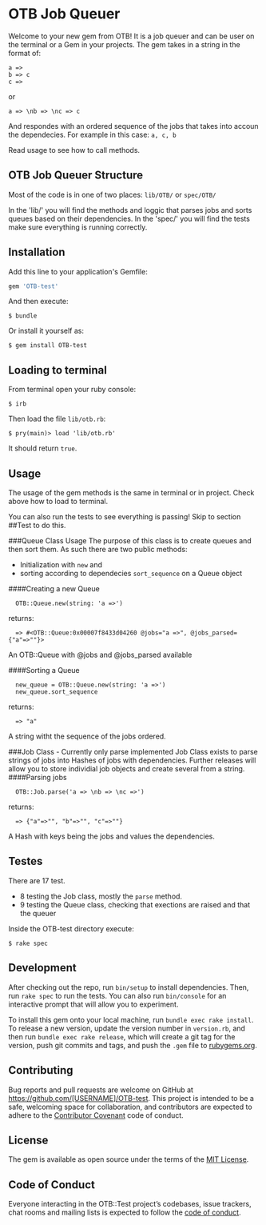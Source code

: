 # OTB Job Queuer

Welcome to your new gem from OTB! It is a job queuer and can be user on the terminal or a Gem in your projects.
The gem takes in a string in the format of:
```
a =>
b => c
c =>
```
or
```
a => \nb => \nc => c
```
And respondes with an ordered sequence of the jobs that takes into accoun the dependecies. For example in this case:  `a, c, b`

Read usage to see how to call methods.

## OTB Job Queuer Structure

Most of the code is in one of two places:
 `lib/OTB/`
 or
`spec/OTB/`

In the 'lib/' you will find the methods and loggic that parses jobs and sorts queues based on their dependencies.
In the 'spec/' you will find the tests make sure everything is running correctly.

## Installation

Add this line to your application's Gemfile:

```ruby
gem 'OTB-test'
```

And then execute:

    $ bundle

Or install it yourself as:

    $ gem install OTB-test

## Loading to terminal

From terminal open your ruby console:

    $ irb

Then load the file `lib/otb.rb`:

    $ pry(main)> load 'lib/otb.rb'

It should return `true`.

## Usage

The usage of the gem methods is the same in terminal or in project. Check above how to load to terminal.

You can also run the tests to see everything is passing! Skip to section ##Test to do this.

###Queue Class Usage
The purpose of this class is to create queues and then sort them.
As such there are two public methods:
 - Initialization with `new`
 and
 - sorting according to dependecies `sort_sequence` on a Queue object

####Creating a new Queue
```
  OTB::Queue.new(string: 'a =>')
```
returns:
```
  => #<OTB::Queue:0x00007f8433d04260 @jobs="a =>", @jobs_parsed={"a"=>""}>
```
An OTB::Queue with @jobs and @jobs_parsed available

####Sorting a Queue
```
  new_queue = OTB::Queue.new(string: 'a =>')
  new_queue.sort_sequence
```
returns:
```
  => "a"
```
A string witht the sequence of the jobs ordered.


###Job Class - Currently only parse implemented
Job Class exists to parse strings of jobs into Hashes of jobs with dependencies.
Further releases will allow you to store individial job objects and create several from a string.
####Parsing jobs
```
  OTB::Job.parse('a => \nb => \nc =>')
```
returns:
```
  => {"a"=>"", "b"=>"", "c"=>""}
```
A Hash with keys being the jobs and values the dependencies.


## Testes

There are 17 test.
 - 8 testing the Job class, mostly the `parse` method.
 - 9 testing the Queue class, checking that exections are raised and that the queuer

Inside the OTB-test directory execute:

    $ rake spec

## Development

After checking out the repo, run `bin/setup` to install dependencies. Then, run `rake spec` to run the tests. You can also run `bin/console` for an interactive prompt that will allow you to experiment.

To install this gem onto your local machine, run `bundle exec rake install`. To release a new version, update the version number in `version.rb`, and then run `bundle exec rake release`, which will create a git tag for the version, push git commits and tags, and push the `.gem` file to [rubygems.org](https://rubygems.org).

## Contributing

Bug reports and pull requests are welcome on GitHub at https://github.com/[USERNAME]/OTB-test. This project is intended to be a safe, welcoming space for collaboration, and contributors are expected to adhere to the [Contributor Covenant](http://contributor-covenant.org) code of conduct.

## License

The gem is available as open source under the terms of the [MIT License](https://opensource.org/licenses/MIT).

## Code of Conduct

Everyone interacting in the OTB::Test project’s codebases, issue trackers, chat rooms and mailing lists is expected to follow the [code of conduct](https://github.com/[USERNAME]/OTB-test/blob/master/CODE_OF_CONDUCT.md).
